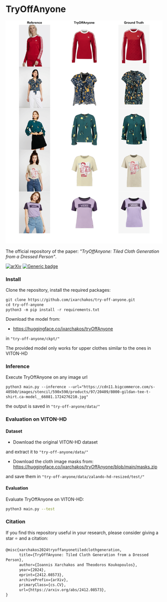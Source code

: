 # TryOffAnyone

![teaser.png](references/teaser.png)

The official repository of the paper: _"TryOffAnyone: Tiled Cloth Generation from a Dressed Person"_.

[![arXiv][logo-paper]][paper-arxiv]
[![Generic badge][logo-hf_models]][hf_models]


### Install
Clone the repository, install the required packages:
```
git clone https://github.com/ixarchakos/try-off-anyone.git
cd try-off-anyone
python3 -m pip install -r requirements.txt
```

Download the model from:
- https://huggingface.co/ixarchakos/tryOffAnyone

in `"try-off-anyone/ckpt/"`

The provided model only works for upper clothes similar to the ones in VITON-HD

### Inference
Execute TryOffAnyone on any image url
```
python3 main.py --inference --url="https://cdn11.bigcommerce.com/s-405b0/images/stencil/590x590/products/97/20409/8000-gildan-tee-t-shirt.ca-model__66081.1724276210.jpg"
```

the output is saved in `"try-off-anyone/data/"`

### Evaluation on VITON-HD

#### Dataset
- Download the original VITON-HD dataset 

and extract it to `"try-off-anyone/data/"`

- Download the cloth image masks from:
https://huggingface.co/ixarchakos/tryOffAnyone/blob/main/masks.zip

and save them in `"try-off-anyone/data/zalando-hd-resized/test/"`

#### Evaluation

Evaluate TryOffAnyone on VITON-HD:
```bash
python3 main.py --test
```


### Citation
If you find this repository useful in your research, please consider giving a star ⭐ and a citation:
```
@misc{xarchakos2024tryoffanyonetiledclothgeneration,
      title={TryOffAnyone: Tiled Cloth Generation from a Dressed Person}, 
      author={Ioannis Xarchakos and Theodoros Koukopoulos},
      year={2024},
      eprint={2412.08573},
      archivePrefix={arXiv},
      primaryClass={cs.CV},
      url={https://arxiv.org/abs/2412.08573}, 
}
```

[logo-hf_models]: https://img.shields.io/badge/🤗-Models-blue.svg?style=plastic
[logo-hf_spaces]: https://img.shields.io/badge/🤗-Demo-blue.svg?style=plastic
[logo-paper]: https://img.shields.io/badge/arXiv-Paper-b31b1b.svg?style=plastic
[hf_datasets]: https://huggingface.co/datasets/rizavelioglu/...
[hf_models]: https://huggingface.co/ixarchakos/tryOffAnyone
[paper-arxiv]: https://arxiv.org/pdf/2412.08573

